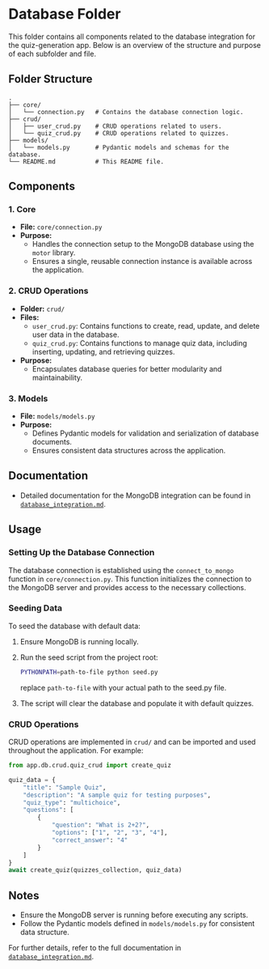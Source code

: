 # Database Folder

This folder contains all components related to the database integration for the quiz-generation app. Below is an overview of the structure and purpose of each subfolder and file.

## Folder Structure

```
.
├── core/
│   └── connection.py   # Contains the database connection logic.
├── crud/
│   ├── user_crud.py    # CRUD operations related to users.
│   └── quiz_crud.py    # CRUD operations related to quizzes.
├── models/
│   └── models.py       # Pydantic models and schemas for the database.
└── README.md           # This README file.
```

## Components

### 1. **Core**
- **File:** `core/connection.py`
- **Purpose:**
  - Handles the connection setup to the MongoDB database using the `motor` library.
  - Ensures a single, reusable connection instance is available across the application.

### 2. **CRUD Operations**
- **Folder:** `crud/`
- **Files:**
  - `user_crud.py`: Contains functions to create, read, update, and delete user data in the database.
  - `quiz_crud.py`: Contains functions to manage quiz data, including inserting, updating, and retrieving quizzes.
- **Purpose:**
  - Encapsulates database queries for better modularity and maintainability.

### 3. **Models**
- **File:** `models/models.py`
- **Purpose:**
  - Defines Pydantic models for validation and serialization of database documents.
  - Ensures consistent data structures across the application.

## Documentation
- Detailed documentation for the MongoDB integration can be found in [`database_integration.md`](./database_integration.md).

## Usage

### Setting Up the Database Connection
The database connection is established using the `connect_to_mongo` function in `core/connection.py`. This function initializes the connection to the MongoDB server and provides access to the necessary collections.

### Seeding Data
To seed the database with default data:
1. Ensure MongoDB is running locally.
2. Run the seed script from the project root:
   ```bash
   PYTHONPATH=path-to-file python seed.py
   ```
   replace `path-to-file` with your actual path to the seed.py file.
   
3. The script will clear the database and populate it with default quizzes.

### CRUD Operations
CRUD operations are implemented in `crud/` and can be imported and used throughout the application. For example:

```python
from app.db.crud.quiz_crud import create_quiz

quiz_data = {
    "title": "Sample Quiz",
    "description": "A sample quiz for testing purposes",
    "quiz_type": "multichoice",
    "questions": [
        {
            "question": "What is 2+2?",
            "options": ["1", "2", "3", "4"],
            "correct_answer": "4"
        }
    ]
}
await create_quiz(quizzes_collection, quiz_data)
```

## Notes
- Ensure the MongoDB server is running before executing any scripts.
- Follow the Pydantic models defined in `models/models.py` for consistent data structure.

For further details, refer to the full documentation in [`database_integration.md`](./database_integration.md).
